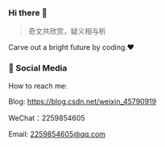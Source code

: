 ### Hi there 👋

> 奇文共欣赏，疑义相与析

Carve out a bright future by coding.❤️

### 👋 Social Media
How to reach me:

Blog: https://blog.csdn.net/weixin_45790919

WeChat：2259854605

Email: 2259854605@qq.com








<!--
**Missper/Missper** is a ✨ _special_ ✨ repository because its `README.md` (this file) appears on your GitHub profile.

Here are some ideas to get you started:

- 🔭 I’m currently working on ...
- 🌱 I’m currently learning ...
- 👯 I’m looking to collaborate on ...
- 🤔 I’m looking for help with ...
- 💬 Ask me about ...
- 📫 How to reach me: ...
- 😄 Pronouns: ...
- ⚡ Fun fact: ...
-->
